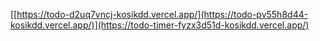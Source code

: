 [[https://todo-d2uq7vncj-kosikdd.vercel.app/](https://todo-pv55h8d44-kosikdd.vercel.app/)](https://todo-timer-fyzx3d51d-kosikdd.vercel.app/)
